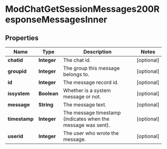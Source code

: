 

# ModChatGetSessionMessages200ResponseMessagesInner


## Properties

| Name | Type | Description | Notes |
|------------ | ------------- | ------------- | -------------|
|**chatid** | **Integer** | The chat id. |  [optional] |
|**groupid** | **Integer** | The group this message belongs to. |  [optional] |
|**id** | **Integer** | The message record id. |  [optional] |
|**issystem** | **Boolean** | Whether is a system message or not. |  [optional] |
|**message** | **String** | The message text. |  [optional] |
|**timestamp** | **Integer** | The message timestamp (indicates when the message was sent). |  [optional] |
|**userid** | **Integer** | The user who wrote the message. |  [optional] |



